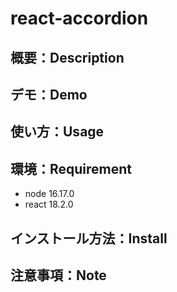 # react-accordion

## 概要：Description


## デモ：Demo


## 使い方：Usage


## 環境：Requirement
- node 16.17.0
- react 18.2.0

## インストール方法：Install


## 注意事項：Note
